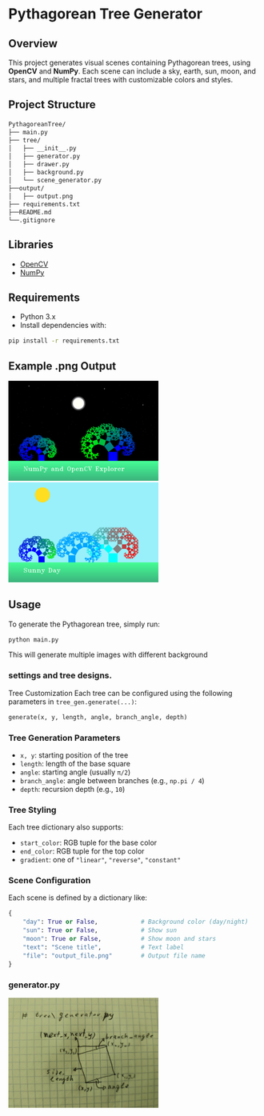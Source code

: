 # Pythagorean Tree Generator

## Overview

This project generates visual scenes containing Pythagorean trees, using **OpenCV** and **NumPy**. Each scene can include a sky, earth, sun, moon, and stars, and multiple fractal trees with customizable colors and styles.

## Project Structure


```
PythagoreanTree/
├── main.py
├── tree/
│   ├── __init__.py
│   ├── generator.py
│   ├── drawer.py
│   ├── background.py
│   └── scene_generator.py
├──output/
│   ├── output.png
├── requirements.txt
├──README.md
└──.gitignore
```


## Libraries

- [OpenCV](https://opencv.org/)
- [NumPy](https://numpy.org/)

## Requirements

- Python 3.x
- Install dependencies with:

```bash
pip install -r requirements.txt
```

## Example .png Output

 <img src="output\Pythagorean treeb.png" alt="Alt Text" width="300">
 <img src="output\scene_day_sun.png" alt="Alt Text" width="300">

## Usage
To generate the Pythagorean tree, simply run:
```bash
python main.py
```
This will generate multiple images with different background 

### settings and tree designs.

Tree Customization
Each tree can be configured using the following parameters in `tree_gen.generate(...)`:
```python
generate(x, y, length, angle, branch_angle, depth)
```
### Tree Generation Parameters

- `x, y`: starting position of the tree  
- `length`: length of the base square  
- `angle`: starting angle (usually `π/2`)  
- `branch_angle`: angle between branches (e.g., `np.pi / 4`)  
- `depth`: recursion depth (e.g., `10`)  

### Tree Styling

Each tree dictionary also supports:

- `start_color`: RGB tuple for the base color  
- `end_color`: RGB tuple for the top color  
- `gradient`: one of `"linear"`, `"reverse"`, `"constant"`  

### Scene Configuration

Each scene is defined by a dictionary like:

```python
{
    "day": True or False,            # Background color (day/night)
    "sun": True or False,            # Show sun
    "moon": True or False,           # Show moon and stars
    "text": "Scene title",           # Text label
    "file": "output_file.png"        # Output file name
}
```

### generator.py
<img src="output\Screenshot 2025-04-14 221645.png" alt="Alt Text" width="300">

